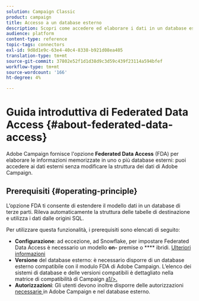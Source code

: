 ```yaml
---
solution: Campaign Classic
product: campaign
title: Accesso a un database esterno
description: Scopri come accedere ed elaborare i dati in un database esterno
audience: platform
content-type: reference
topic-tags: connectors
exl-id: 9d8d1e9c-63e4-40c4-8338-b921d08ea405
translation-type: tm+mt
source-git-commit: 37802e52f1d1d38d9c3d59c439f23114a594bfef
workflow-type: tm+mt
source-wordcount: '166'
ht-degree: 4%

---
```


# Guida introduttiva di Federated Data Access {#about-federated-data-access}

Adobe Campaign fornisce l&#39;opzione **Federated Data Access** (FDA) per elaborare le informazioni memorizzate in uno o più database esterni: puoi accedere ai dati esterni senza modificare la struttura dei dati di Adobe Campaign.

## Prerequisiti {#operating-principle}

L’opzione FDA ti consente di estendere il modello dati in un database di terze parti. Rileva automaticamente la struttura delle tabelle di destinazione e utilizza i dati dalle origini SQL.

Per utilizzare questa funzionalità, i prerequisiti sono elencati di seguito:

* **Configurazione**: ad eccezione, ad Snowflake, per impostare Federated Data Access è necessario un modello  **on-** premise o  **** ibridi. [Ulteriori informazioni](../../installation/using/hosting-models.md)
* **Versione** del database esterno: è necessario disporre di un database esterno compatibile con il modulo FDA di Adobe Campaign. L’elenco dei sistemi di database e delle versioni compatibili è dettagliato nella matrice di compatibilità di Campaign [a1/>.](../../rn/using/compatibility-matrix.md#FederatedDataAccessFDA)
* **Autorizzazioni**: Gli utenti devono inoltre disporre delle autorizzazioni  [necessarie ](../../installation/using/remote-database-access-rights.md) in Adobe Campaign e nel database esterno.


